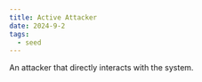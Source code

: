 ```yaml
---
title: Active Attacker
date: 2024-9-2
tags:
  - seed
---
```

An attacker that directly interacts with the system.